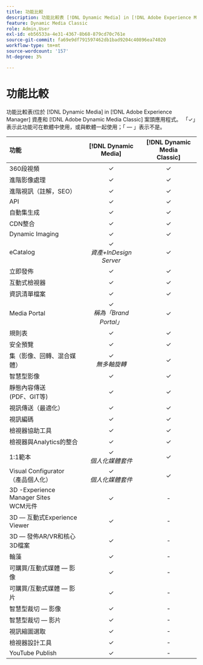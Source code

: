 ```yaml
---
title: 功能比較
description: 功能比較表 [!DNL Dynamic Media] in [!DNL Adobe Experience Manager] 資產和 [!DNL Adobe Dynamic Media Classic] 案頭應用程式。
feature: Dynamic Media Classic
role: Admin,User
exl-id: eb56533a-4e31-4367-8b68-879cd70c761e
source-git-commit: fa69e9df791597462db1bad9204c40896ea74020
workflow-type: tm+mt
source-wordcount: '157'
ht-degree: 3%

---
```


# 功能比較

功能比較表(位於 [!DNL Dynamic Media] in [!DNL Adobe Experience Manager] 資產和 [!DNL Adobe Dynamic Media Classic] 案頭應用程式。 「✓」表示此功能可在軟體中使用，或與軟體一起使用；「 — 」表示不是。

| 功能 | [!DNL Dynamic Media] | [!DNL Dynamic Media<br>Classic] |
| :--- | :---: | :---: |
| 360段視頻 | ✓ | ✓ |
| 進階影像處理 | ✓ | ✓ |
| 進階視訊（註解，SEO） | ✓ | ✓ |
| API | ✓ | ✓ |
| 自動集生成 | ✓ | ✓ |
| CDN整合 | ✓ | ✓ |
| Dynamic Imaging | ✓ | ✓ |
| eCatalog | ✓<br>*資產+InDesign Server* | ✓ |
| 立即發佈 | ✓ | ✓ |
| 互動式檢視器 | ✓ | ✓ |
| 資訊清單檔案 | ✓ | ✓ |
| Media Portal | ✓<br>*稱為「Brand Portal」* | ✓ |
| 規則表 | ✓ | ✓ |
| 安全預覽 | ✓ | ✓ |
| 集（影像、回轉、混合媒體） | ✓<br>*無多軸旋轉* | ✓ |
| 智慧型影像 | ✓ | ✓ |
| 靜態內容傳送<br>(PDF、GIT等) | ✓ | ✓ |
| 視訊傳送（最適化） | ✓ | ✓ |
| 視訊編碼 | ✓ | ✓ |
| 檢視器協助工具 | ✓ | ✓ |
| 檢視器與Analytics的整合 | ✓ | ✓ |
| 1:1範本 | ✓<br>*個人化媒體套件* | ✓ |
| Visual Configurator<br>（產品個人化） | ✓<br>*個人化媒體套件* | ✓ |
| 3D -Experience Manager Sites<br>WCM元件 | ✓ | - |
| 3D — 互動式Experience Viewer | ✓ | - |
| 3D — 發佈AR/VR和核心3D檔案 | ✓ | - |
| 輪藻 | ✓ | - |
| 可購買/互動式媒體 — 影像 | ✓ | - |
| 可購買/互動式媒體 — 影片 | ✓ | - |
| 智慧型裁切 — 影像 | ✓ | - |
| 智慧型裁切 — 影片 | ✓ | - |
| 視訊縮圖選取 | ✓ | - |
| 檢視器設計工具 | ✓ | - |
| YouTube Publish | ✓ | - |

